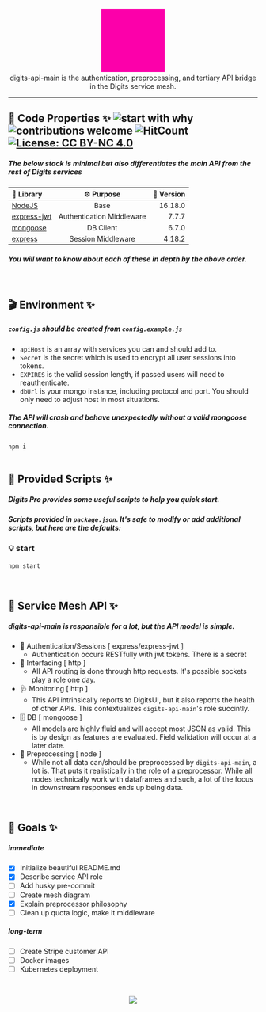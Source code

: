 <p align="center">
<a target="_blank" rel="noreferrer" href="https://www.buymeacoffee.com/alloydylan
"><img style="max-width:175px;" src="./digits2.gif">
</a>
<br>
digits-api-main is the authentication, preprocessing, and tertiary API bridge in the Digits service mesh.<br>
</p>
<hr>

## 📝 Code Properties ✨ ![start with why](https://img.shields.io/badge/start%20with-why%3F-brightgreen.svg?style=flat) ![contributions welcome](https://img.shields.io/badge/contributions-welcome-brightgreen.svg?style=flat) ![HitCount](https://hits.dwyl.com/dylanalloy/digits-ui.svg?style=flat-square) [![License: CC BY-NC 4.0](https://img.shields.io/badge/License-CC_BY--NC_4.0-lightgrey.svg)](https://creativecommons.org/licenses/by-nc/4.0/)

##### The below stack is minimal but also differentiates the main API from the rest of Digits services 

| 📁 Library | ⚙ Purpose | 📎 Version |
| :-- | :-: | --: |
| [NodeJS](https://nodejs.org/en/) | Base | 16.18.0 |
| [express-jwt](https://www.npmjs.com/package/express-jwt) | Authentication Middleware | 7.7.7 |
| [mongoose](https://www.npmjs.com/package/mongoose) | DB Client | 6.7.0 |
| [express](https://www.npmjs.com/package/express) | Session Middleware | 4.18.2 |

##### You will want to know about each of these in depth by the above order.

<br>

## 🎬 Environment ✨

##### `config.js` should be created from `config.example.js`

- `apiHost` is an array with services you can and should add to.
- `Secret` is the secret which is used to encrypt all user sessions into tokens.
- `EXPIRES` is the valid session length, if passed users will need to reauthenticate.
- `dbUrl` is your mongo instance, including protocol and port. You should only need to adjust host in most situations. 

##### The API will crash and behave unexpectedly without a valid mongoose connection.

`npm i` <br> <br>

## 📜 Provided Scripts ✨

##### Digits Pro provides some useful scripts to help you quick start.

##### Scripts provided in `package.json`. It's safe to modify or add additional scripts, but here are the defaults:

### 💡 start

```bash
npm start
```

<br>

## 🏰 Service Mesh API ✨

##### digits-api-main is responsible for a lot, but the API model is simple. 

 - 🔐 Authentication/Sessions [ express/express-jwt ]
     - Authentication occurs RESTfully with jwt tokens. There is a secret
 - 🔌 Interfacing [ http ]
     - All API routing is done through http requests. It's possible sockets play a role one day.
 - 🩺 Monitoring [ http ]
     - This API intrinsically reports to DigitsUI, but it also reports the health of other APIs. This contextualizes `digits-api-main`'s role succintly.
 - 🗄 DB [ mongoose ]
     - All models are highly fluid and will accept most JSON as valid. This is by design as features are evaluated. Field validation will occur at a later date.
 - 🧮 Preprocessing [ node ]
     - While not all data can/should be preprocessed by `digits-api-main`, a lot is. That puts it realistically in the role of a preprocessor. While all nodes technically work with dataframes and such, a lot of the focus in downstream responses ends up being data. 

<br>

## 💎 Goals ✨

##### immediate

- [x] Initialize beautiful README.md
- [x] Describe service API role
- [ ] Add husky pre-commit
- [ ] Create mesh diagram
- [x] Explain preprocessor philosophy
- [ ] Clean up quota logic, make it middleware

##### long-term

- [ ] Create Stripe customer API
- [ ] Docker images
- [ ] Kubernetes deployment

<br>
<p align="center">
<a target="_blank" rel="noreferrer" href="https://www.buymeacoffee.com/alloydylan
"><img style="max-width:175px;" src="https://www.buymeacoffee.com/assets/img/guidelines/download-assets-sm-3.svg"></a>
</a>
</p>

